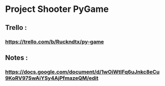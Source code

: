 # Project Shooter PyGame

## Trello :
### https://trello.com/b/Ruckndtx/py-game

## Notes : 
### https://docs.google.com/document/d/1wOiWtIFq6uJnkc8eCu9KoRV97SwAiYSy4AjPfmazeQM/edit
